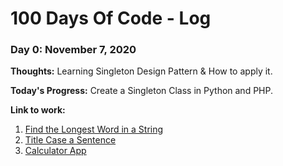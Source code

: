 # 100 Days Of Code - Log

### Day 0: November 7, 2020

**Thoughts:** Learning Singleton Design Pattern & How to apply it. 

**Today's Progress:** Create a Singleton Class in Python and PHP.

**Link to work:** 
1. [Find the Longest Word in a String](https://www.freecodecamp.com/challenges/find-the-longest-word-in-a-string)
2. [Title Case a Sentence](https://www.freecodecamp.com/challenges/title-case-a-sentence)
3. [Calculator App](http://www.example.com)
